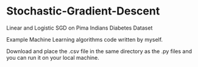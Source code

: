 # Stochastic-Gradient-Descent
Linear and Logistic SGD on Pima Indians Diabetes Dataset

Example Machine Learning algorithms code written by myself.

Download and place the .csv file in the same directory as the .py files and you can run it on your local machine.
